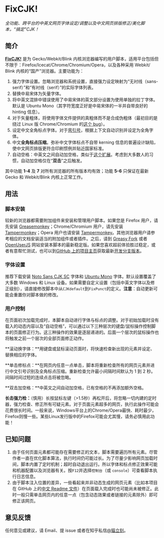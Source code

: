 # FixCJK!
*全功能、跨平台的中英文网页字体设定/调整以及中文网页排版修正/美化脚本，“搞定”CJK！*

## 简介
**[FixCJK!](https://github.com/stecue/fixcjk/)** 是为 Gecko&#8203;/&#8203;Webkit&#8203;/&#8203;Blink 内核浏览器编写的用户脚本，适用平台包括但不限于：Firefox&#8203;/&#8203;Icecat&#8203;/&#8203;Chrome&#8203;/&#8203;Chromium&#8203;/&#8203;Opera，以及各种采用 Webkit&#8203;/&#8203;Blink 内核的“国产”浏览器。主要功能为：

1. 强力字体设置。忽略浏览器和系统设置，直接强力设定映射为“无衬线（sans-serif）”和“有衬线（serif）”的实际字体列表。
2. 替换中易宋体为矢量字体。
3. 将中英文混排中错误使用了中易宋体的英文部分设置为使用单独的拉丁字体。默认是 Ubuntu Mono（其字符宽度正好是中易宋体的一半并自带良好的 hinting 信息）。
4. 对于矢量粗体，将使用字体文件提供的真粗体而不是合成伪粗体（最初目的是绕过 Linux 版 Chrome&#8203;/&#8203;Chromium 的[这个 bug](https://bugs.chromium.org/p/chromium/issues/detail?id=448478)）。
5. 设定中文全角标点字体。对于[弯引号](https://www.zhihu.com/question/19616011)，根据上下文自动识别并设定为全角字体。
6. 中文**全角标点压缩**。弥补中文字体标点不自带 kerning 信息的普遍设计缺陷，使中文网页排版更符合印刷惯例并贴近国家标准。
7. 自动空格：中英文之间自动加空格，类似于[这个扩展](https://chrome.google.com/webstore/detail/%E7%82%BA%E4%BB%80%E9%BA%BC%E4%BD%A0%E5%80%91%E5%B0%B1%E6%98%AF%E4%B8%8D%E8%83%BD%E5%8A%A0%E5%80%8B%E7%A9%BA%E6%A0%BC%E5%91%A2%EF%BC%9F/paphcfdffjnbcgkokihcdjliihicmbpd/reviews?hl=zh-CN)。考虑到大多数人的习惯，自动加空格仅在“**双击**”之后触发。

其中功能 **1-4** 及 **7** 对所有浏览器的所有版本均有效；功能 **5-6** 只保证在最新 Gecko 和 Webkit/Blink 内核上正常工作。

## 用法
### 脚本安装
较新的浏览器都需要附加组件来安装和管理用户脚本。如果您是 Firefox 用户，请先安装 [Greasemonkey](https://addons.mozilla.org/en-US/firefox/addon/greasemonkey/)；Chrome&#8203;/&#8203;Chromium 用户，请先安装 [Tampermonkey](https://chrome.google.com/webstore/detail/tampermonkey/dhdgffkkebhmkfjojejmpbldmpobfkfo)；Opera 用户也请安装 [Tampermonkey](https://addons.opera.com/en/extensions/details/tampermonkey-beta/)。其他浏览器用户请参考相应的文档安装适当的附加组件或者插件。之后，请到 [Greasy Fork](https://greasyfork.org/zh-CN/scripts/19812-fixcjk) 或者 [OpenUserJS](https://openuserjs.org/scripts/stecuegmail.com/FixCJK!) 网站安装本脚本的最新稳定版。如果您喜欢超前体验胜过稳定，或者有意帮忙测试，也可以到[GitHub 上的项目主页](https://github.com/stecue/fixcjk/)获取最新[开发分支版本](https://github.com/stecue/fixcjk/tree/1.1.x)。

### 字体设置
推荐下载安装 [Noto Sans CJK SC](https://www.google.com/get/noto/help/cjk/) 字体和 [Ubuntu Mono](https://www.google.com/fonts/specimen/Ubuntu+Mono) 字体。默认设置覆盖了大多数 Windows 和 Linux 设备。如果需要自定义设置（包括中英文字体以及修正级别），请直接修改脚本中从`CJKdefault`到`FixPunct`的定义。**注意**：自动更新可能会重置你对脚本做的修改。

### 用户控制
在页面初次加载完成时，本脚本自动进行字体与标点的调整。对于初始加载时没有载入的动态内容以及“自动空格”，可以通过以下三种层次的键盘/鼠标操作控制脚本的页面修正行为。这三种操作的效果是逐层递进的。后面一个层次的鼠标操作也将触发之前一个层次的全部页面修正动作。

**滚动换字体：**用键盘或鼠标滚动页面时，将快速检查新出现的元素并设定、替换相应的字体。

**单击修标点：**在网页内任意一点单击，脚本将重新检查所有的网页元素并进行中文引号识别及全角标点压缩。重新检查允许最小间隔时间默认为 1 到 2 秒。间隔时间过短的连续点击将被忽略。

**双击加空格：**中英文之间自动加空格，已有空格的不再添加额外空格。

**长击强力检：**（慎用）长按鼠标左键（>1.5秒）再松开后，将忽略一切内建的定时器，强力检查、修正所有可疑元素。对于页面元素超多的网页，执行此操作可能会花费很长时间。一般来说，Windows平台上的Chrome&#8203;/&#8203;Opera最快、耗时最少，Firefox则慢一些。某些Linux发行版中的Firefox可能会尤其慢，请务必慎用此功能！

## 已知问题
1. 由于任何页面元素都可能存在需要修正的文本，脚本需要遍历所有元素。尽管作者一直在优化脚本算法，执行时间仍可能过长。为了尽量少影响网页加载时间，脚本内置了定时机制；超时自动退出运行。所以字体和标点修正效果可能和机器配置以及浏览器有关。按`F12`并选择`控制台`（或 `console`）可查看脚本执行日志信息。
2. 由于脚本注入位置的差异，一些看起来并非动态生成的网页元素（比如本项目在 GitHub 上的[中文 Readme 文件](https://github.com/stecue/fixcjk/blob/master/README.md)）在页面载入完成时也可能尚未被修正。此时一般只需单击网页内的任意一点（包含动态效果或者链接的元素除外）即可修正该网页。

## 意见反馈
任何意见或建议，请 Email、提 issue 或者在知乎私信[@猫立刻](https://www.zhihu.com/people/mol-le-kel)。
